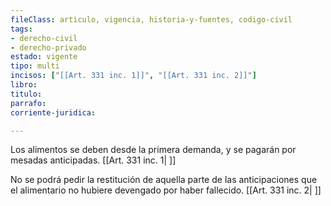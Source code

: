 ```yaml
---
fileClass: articulo, vigencia, historia-y-fuentes, codigo-civil
tags:
- derecho-civil
- derecho-privado
estado: vigente
tipo: multi
incisos: ["[[Art. 331 inc. 1]]", "[[Art. 331 inc. 2]]"]
libro:
titulo:
parrafo:
corriente-juridica:

---
```

Los alimentos se deben desde la primera demanda, y se pagarán por mesadas anticipadas. [[Art. 331 inc. 1| ]]

No se podrá pedir la restitución de aquella parte de las anticipaciones que el alimentario no hubiere devengado por haber fallecido. [[Art. 331 inc. 2| ]]